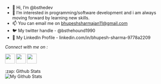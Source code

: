 - 👋 Hi, I’m @bsthedev
- 👀 I’m interested in programming/software development and i am always moving forward by learning new skills.
- 📫 You can email me on bhupeshsharmajan11@gmail.com
- 🐦 My twitter handle - @bsthehound1990
- 💼 My LinkedIn Profile - linkedin.com/in/bhupesh-sharma-9778a2209

*Connect with me on :*

<img height="32" width="32" src="https://cdn.jsdelivr.net/npm/simple-icons@v4/icons/twitter.svg" />   <img height="32" width="32" src="https://cdn.jsdelivr.net/npm/simple-icons@v4/icons/gmail.svg" />   <img height="32" width="32" src="https://cdn.jsdelivr.net/npm/simple-icons@v4/icons/linkedin.svg" />



</details>
   <summary>:zap: Github Stats</summary>
   
   <img align="left" alt="My Github Stats" src="https://github-readme-stats-jet-kappa.vercel.app/api?username=bsthedev&show_icons=true&hide_border=true" />
   
</details>


<!---
bsthedev/bsthedev is a ✨ special ✨ repository because its `README.md` (this file) appears on your GitHub profile.
You can click the Preview link to take a look at your changes.
--->
